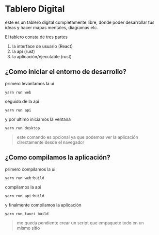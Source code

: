 # Tablero Digital

este es un tablero digital completamente libre, donde poder desarrollar tus ideas y hacer mapas mentales, diagramas etc.

El tablero consta de tres partes

1.  la interface de usuario (React)
2.  la api (rust)
3.  la aplicación/ejecutable (rust)

## ¿Como iniciar el entorno de desarrollo?

primero levantamos la ui

    yarn run web

seguido de la api

    yarn run api

y por ultimo iniciamos la ventana

    yarn run desktop

> este comando es opcional ya que podemos ver la aplicación directamente desde el navegador

## ¿Como compilamos la aplicación?

primero compilamos la ui

    yarn run web:build

compilamos la api

    yarn run api:build

y finalmente compilamos la aplicación

    yarn run tauri build

> me queda pendiente crear un script que empaquete todo en un mismo sitio
